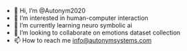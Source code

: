 - 👋 Hi, I’m @Autonym2020
- 👀 I’m interested in human-computer interaction
- 🌱 I’m currently learning neuro symbolic ai
- 💞️ I’m looking to collaborate on emotions dataset collection
- 📫 How to reach me info@autonymsystems.com

<!---
Autonym2020/Autonym2020 is a ✨ special ✨ repository because its `README.md` (this file) appears on your GitHub profile.
You can click the Preview link to take a look at your changes.
--->
